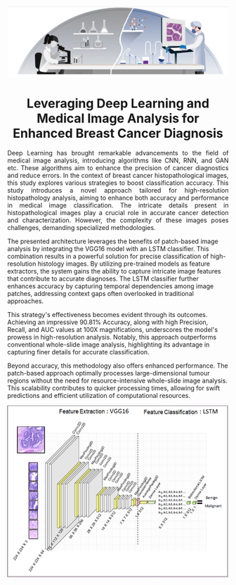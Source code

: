 <p align="center">
  <img  src="./images/background.png">
</p>

<h1 align="center">
Leveraging Deep Learning and Medical Image Analysis for Enhanced Breast Cancer Diagnosis </h1>

<p align="justify">
Deep Learning has brought remarkable advancements to the field of medical image analysis, introducing algorithms like CNN, RNN, and GAN etc. These algorithms aim to enhance the precision of cancer diagnostics and reduce errors. In the context of breast cancer histopathological images, this study explores various strategies to boost classification accuracy.
This study introduces a novel approach tailored for high-resolution histopathology analysis, aiming to enhance both accuracy and performance in medical image classification. The intricate details present in histopathological images play a crucial role in accurate cancer detection and characterization. However, the complexity of these images poses challenges, demanding specialized methodologies.

The presented architecture leverages the benefits of patch-based image analysis by integrating the VGG16 model with an LSTM classifier. This combination results in a powerful solution for precise classification of high-resolution histology images. By utilizing pre-trained models as feature extractors, the system gains the ability to capture intricate image features that contribute to accurate diagnoses. The LSTM classifier further enhances accuracy by capturing temporal dependencies among image patches, addressing context gaps often overlooked in traditional approaches.

This strategy's effectiveness becomes evident through its outcomes. Achieving an impressive 90.81% Accuracy, along with high Precision, Recall, and AUC values at 100X magnifications, underscores the model's prowess in high-resolution analysis. Notably, this approach outperforms conventional whole-slide image analysis, highlighting its advantage in capturing finer details for accurate classification.

Beyond accuracy, this methodology also offers enhanced performance. The patch-based approach optimally processes large-dimensional tumour regions without the need for resource-intensive whole-slide image analysis. This scalability contributes to quicker processing times, allowing for swift predictions and efficient utilization of computational resources.
</p>
<p align="center">
  <img  src="./images/architecture.PNG">
</p>
